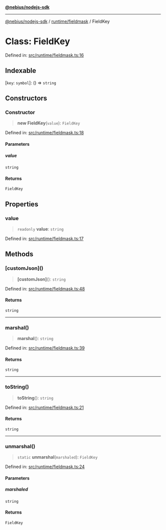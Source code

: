 [**@nebius/nodejs-sdk**](../../../README.md)

---

[@nebius/nodejs-sdk](../../../README.md) / [runtime/fieldmask](../README.md) / FieldKey

# Class: FieldKey

Defined in: [src/runtime/fieldmask.ts:16](https://github.com/nebius/nodejs-sdk/blob/b305f8e478cb0251c26d73900b264b3bd9a5cc58/src/runtime/fieldmask.ts#L16)

## Indexable

\[`key`: `symbol`\]: () => `string`

## Constructors

### Constructor

> **new FieldKey**(`value`): `FieldKey`

Defined in: [src/runtime/fieldmask.ts:18](https://github.com/nebius/nodejs-sdk/blob/b305f8e478cb0251c26d73900b264b3bd9a5cc58/src/runtime/fieldmask.ts#L18)

#### Parameters

##### value

`string`

#### Returns

`FieldKey`

## Properties

### value

> `readonly` **value**: `string`

Defined in: [src/runtime/fieldmask.ts:17](https://github.com/nebius/nodejs-sdk/blob/b305f8e478cb0251c26d73900b264b3bd9a5cc58/src/runtime/fieldmask.ts#L17)

## Methods

### \[customJson\]()

> **\[customJson\]**(): `string`

Defined in: [src/runtime/fieldmask.ts:48](https://github.com/nebius/nodejs-sdk/blob/b305f8e478cb0251c26d73900b264b3bd9a5cc58/src/runtime/fieldmask.ts#L48)

#### Returns

`string`

---

### marshal()

> **marshal**(): `string`

Defined in: [src/runtime/fieldmask.ts:39](https://github.com/nebius/nodejs-sdk/blob/b305f8e478cb0251c26d73900b264b3bd9a5cc58/src/runtime/fieldmask.ts#L39)

#### Returns

`string`

---

### toString()

> **toString**(): `string`

Defined in: [src/runtime/fieldmask.ts:21](https://github.com/nebius/nodejs-sdk/blob/b305f8e478cb0251c26d73900b264b3bd9a5cc58/src/runtime/fieldmask.ts#L21)

#### Returns

`string`

---

### unmarshal()

> `static` **unmarshal**(`marshaled`): `FieldKey`

Defined in: [src/runtime/fieldmask.ts:24](https://github.com/nebius/nodejs-sdk/blob/b305f8e478cb0251c26d73900b264b3bd9a5cc58/src/runtime/fieldmask.ts#L24)

#### Parameters

##### marshaled

`string`

#### Returns

`FieldKey`
